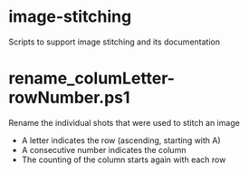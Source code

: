 # image-stitching
Scripts to support image stitching and its documentation

# rename_columLetter-rowNumber.ps1
Rename the individual shots that were used to stitch an image
* A letter indicates the row (ascending, starting with A)
* A consecutive number indicates the column
* The counting of the column starts again with each row
